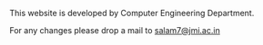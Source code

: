 This website is developed by Computer Engineering Department.

For any changes please drop a mail to salam7@jmi.ac.in
